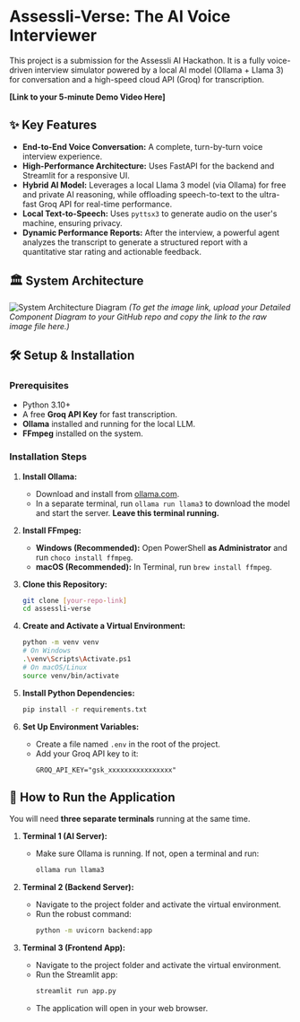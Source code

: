 # Assessli-Verse: The AI Voice Interviewer

This project is a submission for the Assessli AI Hackathon. It is a fully voice-driven interview simulator powered by a local AI model (Ollama + Llama 3) for conversation and a high-speed cloud API (Groq) for transcription.

**[Link to your 5-minute Demo Video Here]**

## ✨ Key Features

-   **End-to-End Voice Conversation:** A complete, turn-by-turn voice interview experience.
-   **High-Performance Architecture:** Uses FastAPI for the backend and Streamlit for a responsive UI.
-   **Hybrid AI Model:** Leverages a local Llama 3 model (via Ollama) for free and private AI reasoning, while offloading speech-to-text to the ultra-fast Groq API for real-time performance.
-   **Local Text-to-Speech:** Uses `pyttsx3` to generate audio on the user's machine, ensuring privacy.
-   **Dynamic Performance Reports:** After the interview, a powerful agent analyzes the transcript to generate a structured report with a quantitative star rating and actionable feedback.

## 🏛️ System Architecture

![System Architecture Diagram](link_to_your_diagram_image.png)
*(To get the image link, upload your Detailed Component Diagram to your GitHub repo and copy the link to the raw image file here.)*

## 🛠️ Setup & Installation

### Prerequisites

-   Python 3.10+
-   A free **Groq API Key** for fast transcription.
-   **Ollama** installed and running for the local LLM.
-   **FFmpeg** installed on the system.

### Installation Steps

1.  **Install Ollama:**
    -   Download and install from [ollama.com](https://ollama.com/).
    -   In a separate terminal, run `ollama run llama3` to download the model and start the server. **Leave this terminal running.**

2.  **Install FFmpeg:**
    -   **Windows (Recommended):** Open PowerShell **as Administrator** and run `choco install ffmpeg`.
    -   **macOS (Recommended):** In Terminal, run `brew install ffmpeg`.

3.  **Clone this Repository:**
    ```bash
    git clone [your-repo-link]
    cd assessli-verse
    ```

4.  **Create and Activate a Virtual Environment:**
    ```bash
    python -m venv venv
    # On Windows
    .\venv\Scripts\Activate.ps1
    # On macOS/Linux
    source venv/bin/activate
    ```

5.  **Install Python Dependencies:**
    ```bash
    pip install -r requirements.txt
    ```

6.  **Set Up Environment Variables:**
    -   Create a file named `.env` in the root of the project.
    -   Add your Groq API key to it:
        ```
        GROQ_API_KEY="gsk_xxxxxxxxxxxxxxxx"
        ```

## 🚀 How to Run the Application

You will need **three separate terminals** running at the same time.

1.  **Terminal 1 (AI Server):**
    -   Make sure Ollama is running. If not, open a terminal and run:
        ```bash
        ollama run llama3
        ```

2.  **Terminal 2 (Backend Server):**
    -   Navigate to the project folder and activate the virtual environment.
    -   Run the robust command:
        ```bash
        python -m uvicorn backend:app
        ```

3.  **Terminal 3 (Frontend App):**
    -   Navigate to the project folder and activate the virtual environment.
    -   Run the Streamlit app:
        ```bash
        streamlit run app.py
        ```
    -   The application will open in your web browser.
